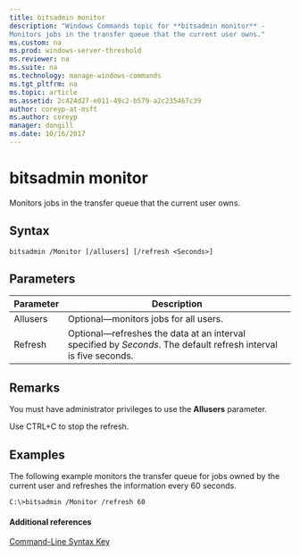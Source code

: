 ```yaml
---
title: bitsadmin monitor
description: "Windows Commands topic for **bitsadmin monitor** - 
Monitors jobs in the transfer queue that the current user owns."
ms.custom: na
ms.prod: windows-server-threshold
ms.reviewer: na
ms.suite: na
ms.technology: manage-windows-commands
ms.tgt_pltfrm: na
ms.topic: article
ms.assetid: 2c424d27-e011-49c2-b579-a2c235467c39
author: coreyp-at-msft
ms.author: coreyp
manager: dongill
ms.date: 10/16/2017
---
```


# bitsadmin monitor



Monitors jobs in the transfer queue that the current user owns.

## Syntax

```
bitsadmin /Monitor [/allusers] [/refresh <Seconds>]
```

## Parameters

|Parameter|Description|
|---------|-----------|
|Allusers|Optional—monitors jobs for all users.|
|Refresh|Optional—refreshes the data at an interval specified by *Seconds*. The default refresh interval is five seconds.|

## Remarks

You must have administrator privileges to use the **Allusers** parameter.

Use CTRL+C to stop the refresh.

## <a name="BKMK_examples"></a>Examples

The following example monitors the transfer queue for jobs owned by the current user and refreshes the information every 60 seconds.
```
C:\>bitsadmin /Monitor /refresh 60
```

#### Additional references

[Command-Line Syntax Key](command-line-syntax-key.md)
